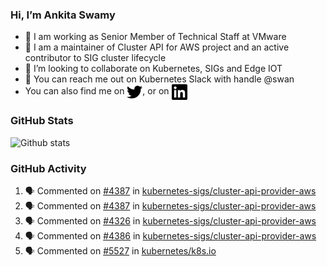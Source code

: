 ### Hi, I’m Ankita Swamy

- 💼 I am working as Senior Member of Technical Staff at VMware
- 👀 I am a maintainer of Cluster API for AWS project and an active contributor to SIG cluster lifecycle
- 💞️ I’m looking to collaborate on Kubernetes, SIGs and Edge IOT
- 💬 You can reach me out on Kubernetes Slack with handle @swan
- You can also find me on <a href="https://twitter.com/SwamyAnkita" target="blank"><img align="center" src="https://raw.githubusercontent.com/Ankitasw/Ankitasw/master/svg/twitter.svg" alt="Ankitasw" height="25" width="25" color="#1DA1f2" /></a>, or on <a href="https://www.linkedin.com/in/Ankitaswamy/" target="blank"><img align="center" src="https://raw.githubusercontent.com/Ankitasw/Ankitasw/master/svg/linkedin.svg" alt="Ankitasw" height="25" width="25" /></a>

### GitHub Stats
![Github stats](https://github-readme-stats.vercel.app/api?username=Ankitasw&count_private=true&show_icons=true&theme=tokyonight)

### GitHub Activity 
<!--START_SECTION:activity-->
1. 🗣 Commented on [#4387](https://github.com/kubernetes-sigs/cluster-api-provider-aws/issues/4387) in [kubernetes-sigs/cluster-api-provider-aws](https://github.com/kubernetes-sigs/cluster-api-provider-aws)
2. 🗣 Commented on [#4387](https://github.com/kubernetes-sigs/cluster-api-provider-aws/issues/4387) in [kubernetes-sigs/cluster-api-provider-aws](https://github.com/kubernetes-sigs/cluster-api-provider-aws)
3. 🗣 Commented on [#4326](https://github.com/kubernetes-sigs/cluster-api-provider-aws/issues/4326) in [kubernetes-sigs/cluster-api-provider-aws](https://github.com/kubernetes-sigs/cluster-api-provider-aws)
4. 🗣 Commented on [#4386](https://github.com/kubernetes-sigs/cluster-api-provider-aws/issues/4386) in [kubernetes-sigs/cluster-api-provider-aws](https://github.com/kubernetes-sigs/cluster-api-provider-aws)
5. 🗣 Commented on [#5527](https://github.com/kubernetes/k8s.io/issues/5527) in [kubernetes/k8s.io](https://github.com/kubernetes/k8s.io)
<!--END_SECTION:activity-->

